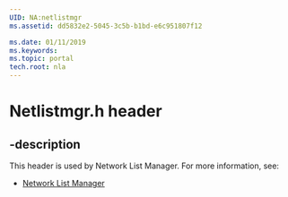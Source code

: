```yaml
---
UID: NA:netlistmgr
ms.assetid: dd5832e2-5045-3c5b-b1bd-e6c951807f12

ms.date: 01/11/2019
ms.keywords: 
ms.topic: portal
tech.root: nla
---
```


# Netlistmgr.h header


## -description


This header is used by Network List Manager. For more information, see:

- [Network List Manager](../_nla/index.md)


